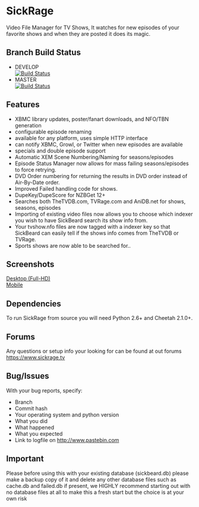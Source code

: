 SickRage
=====
Video File Manager for TV Shows, It watches for new episodes of your favorite shows and when they are posted it does its magic.

## Branch Build Status
 - DEVELOP<br>
[![Build Status](https://travis-ci.org/SiCKRAGETV/SickRage.svg?branch=develop)](https://travis-ci.org/SiCKRAGETV/SickRage)
 - MASTER<br>
[![Build Status](https://travis-ci.org/SiCKRAGETV/SickRage.svg?branch=master)](https://travis-ci.org/SiCKRAGETV/SickRage)

## Features
 - XBMC library updates, poster/fanart downloads, and NFO/TBN generation
 - configurable episode renaming
 - available for any platform, uses simple HTTP interface
 - can notify XBMC, Growl, or Twitter when new episodes are available
 - specials and double episode support
 - Automatic XEM Scene Numbering/Naming for seasons/episodes
 - Episode Status Manager now allows for mass failing seasons/episodes to force retrying.
 - DVD Order numbering for returning the results in DVD order instead of Air-By-Date order.
 - Improved Failed handling code for shows.
 - DupeKey/DupeScore for NZBGet 12+
 - Searches both TheTVDB.com, TVRage.com and AniDB.net for shows, seasons, episodes
 - Importing of existing video files now allows you to choose which indexer you wish to have SickBeard search its show info from.
 - Your tvshow.nfo files are now tagged with a indexer key so that SickBeard can easily tell if the shows info comes from TheTVDB or TVRage.
 - Sports shows are now able to be searched for..

## Screenshots
[Desktop (Full-HD)](http://imgur.com/a/TdJ3r)<br>
[Mobile](http://imgur.com/a/WPyG6)

## Dependencies
 To run SickRage from source you will need Python 2.6+ and Cheetah 2.1.0+.

## Forums
 Any questions or setup info your looking for can be found at out forums https://www.sickrage.tv

## Bug/Issues
With your bug reports, specify:
 - Branch
 - Commit hash
 - Your operating system and python version
 - What you did
 - What happened
 - What you expected
 - Link to logfile on http://www.pastebin.com

## Important
Please before using this with your existing database (sickbeard.db) please make a backup copy of it and delete any other database files such as cache.db and failed.db if present, we HIGHLY recommend starting out with no database files at all to make this a fresh start but the choice is at your own risk
